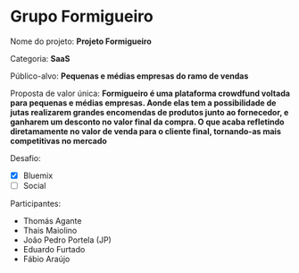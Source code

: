 # Grupo Formigueiro

Nome do projeto: **Projeto Formigueiro**

Categoria: **SaaS**

Público-alvo: **Pequenas e médias empresas do ramo de vendas**

Proposta de valor única: **Formigueiro é uma plataforma crowdfund voltada para
pequenas e médias empresas. Aonde elas tem a possibilidade de jutas realizarem
grandes encomendas de produtos junto ao fornecedor, e ganharem um desconto no
valor final da compra. O que acaba refletindo diretamamente no valor de venda
para o cliente final, tornando-as mais competitivas no mercado**

Desafio:

- [x] Bluemix
- [ ] Social

Participantes:

- Thomás Agante
- Thais Maiolino
- João Pedro Portela (JP)
- Eduardo Furtado
- Fábio Araújo
